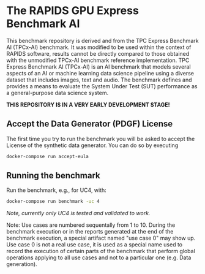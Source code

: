 # The RAPIDS GPU Express Benchmark AI

This benchmark repository is derived and from the TPC Express Benchmark AI (TPCx-AI) benchmark. It was modified to be used within the context of RAPIDS software, results cannot be directly compared to those obtained with the unmodified TPCx-AI benchmark reference implementation.
TPC Express Benchmark AI (TPCx-AI) is an AI benchmark that models several aspects of an AI or machine learning data science pipeline using a diverse dataset that includes images, text and audio. The benchmark defines and provides a means to evaluate the System Under Test (SUT) performance as a general-purpose data science system.

**THIS REPOSITORY IS IN A VERY EARLY DEVELOPMENT STAGE!**

## Accept the Data Generator (PDGF) License

The first time you try to run the benchmark you will be asked to accept the License of the synthetic data generator.
You can do so by executing

```bash
docker-compose run accept-eula
```

## Running the benchmark

Run the benchmark, e.g., for UC4, with:

```bash
docker-compose run benchmark -uc 4
```

*Note, currently only UC4 is tested and validated to work.*

Note: Use cases are numbered sequentally from 1 to 10. During the benchmark execution or in the reports generated at the end of the benchmark execution, a special artifact named "use case 0" may show up. Use case 0 is not a real use case, it is used as a special name used to record the execution of certain  parts of the benchmark that perform global operations applying to all use cases and not to a particular one (e.g. Data generation).
